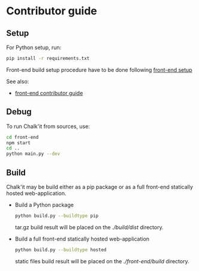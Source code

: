 # Contributor guide

## Setup

For Python setup, run:

```sh
pip install -r requirements.txt
```

Front-end build setup procedure have to be done following [front-end setup](./front-end/README.md)

See also: 

- [front-end contributor guide](./front-end/CONTRIBUTING.md)

## Debug

To run Chalk'it from sources, use:

```sh
cd front-end
npm start
cd ..
python main.py --dev
```

## Build

Chalk'it may be build either as a pip package or as a full front-end statically hosted web-application.

- Build a Python package

    ```sh
    python build.py --buildtype pip
    ```

    tar.gz build result will be placed on the *./build/dist* directory.

- Build a full front-end statically hosted web-application

    ```sh
    python build.py --buildtype hosted
    ```

    static files build result will be placed on the *./front-end/build* directory.




